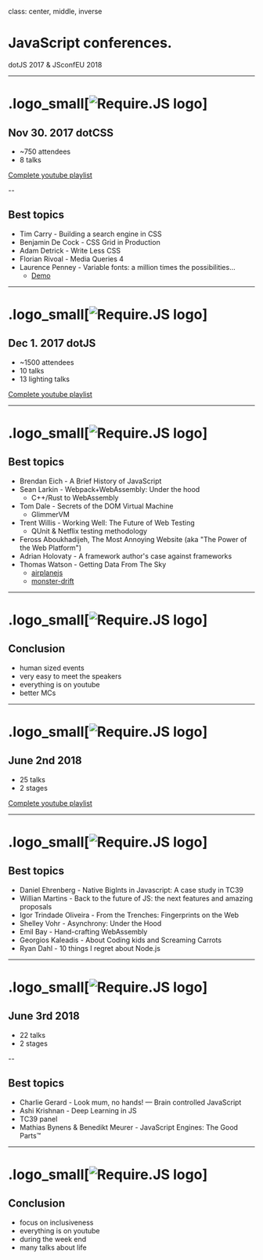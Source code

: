 class: center, middle, inverse
# JavaScript conferences.

dotJS 2017 & JSconfEU 2018

---

# .logo_small[![Require.JS logo](./logo-dotjs.png)]
## Nov 30. 2017 dotCSS
- ~750 attendees
- 8 talks

[Complete youtube playlist](https://www.youtube.com/playlist?list=PLMW8Xq7bXrG78Xxnlxov8N_M9mNUN-1Ny)

--

## Best topics
- Tim Carry - Building a search engine in CSS
- Benjamin De Cock - CSS Grid in Production
- Adam Detrick - Write Less CSS
- Florian Rivoal - Media Queries 4
- Laurence Penney - Variable fonts: a million times the possibilities...
  - [Demo](https://www.axis-praxis.org/specimens/dunbar)

---

# .logo_small[![Require.JS logo](./logo-dotjs.png)]
## Dec 1. 2017 dotJS
- ~1500 attendees
- 10 talks
- 13 lighting talks

[Complete youtube playlist](https://www.youtube.com/playlist?list=PLMW8Xq7bXrG4gs_BDyI7q009IVDUMQRXB)

---

# .logo_small[![Require.JS logo](./logo-dotjs.png)]
## Best topics

- Brendan Eich - A Brief History of JavaScript
- Sean Larkin - Webpack+WebAssembly: Under the hood
  - C++/Rust to WebAssembly
- Tom Dale - Secrets of the DOM Virtual Machine
  - GlimmerVM
- Trent Willis - Working Well: The Future of Web Testing
  - QUnit & Netflix testing methodology
- Feross Aboukhadijeh, The Most Annoying Website (aka "The Power of the Web Platform")
- Adrian Holovaty - A framework author's case against frameworks
- Thomas Watson - Getting Data From The Sky
  - [airplanejs](https://github.com/watson/airplanejs)
  - [monster-drift](https://github.com/watson/monster-drift)

---

# .logo_small[![Require.JS logo](./logo-dotjs.png)]
## Conclusion

- human sized events
- very easy to meet the speakers
- everything is on youtube
- better MCs

---

# .logo_small[![Require.JS logo](./jsconf-logo-full.svg)]
## June 2nd 2018
  - 25 talks
  - 2 stages

[Complete youtube playlist](https://www.youtube.com/playlist?list=PL37ZVnwpeshG2YXJkun_lyNTtM-Qb3MKa)

---

# .logo_small[![Require.JS logo](./jsconf-logo-full.svg)]
## Best topics
  - Daniel Ehrenberg - Native BigInts in Javascript: A case study in TC39
  - Willian Martins - Back to the future of JS: the next features and amazing proposals
  - Igor Trindade Oliveira - From the Trenches: Fingerprints on the Web
  - Shelley Vohr - Asynchrony: Under the Hood
  - Emil Bay - Hand-crafting WebAssembly
  - Georgios Kaleadis - About Coding kids and Screaming Carrots
  - Ryan Dahl - 10 things I regret about Node.js

---

# .logo_small[![Require.JS logo](./jsconf-logo-full.svg)]
## June 3rd 2018
  - 22 talks
  - 2 stages

--

## Best topics
  - Charlie Gerard - Look mum, no hands! — Brain controlled JavaScript
  - Ashi Krishnan - Deep Learning in JS
  - TC39 panel
  - Mathias Bynens & Benedikt Meurer - JavaScript Engines: The Good Parts™

---

# .logo_small[![Require.JS logo](./jsconf-logo-full.svg)]
## Conclusion

- focus on inclusiveness
- everything is on youtube
- during the week end
- many talks about life

